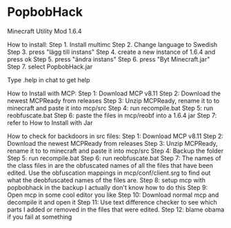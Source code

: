 # PopbobHack
Minecraft Utility Mod 1.6.4

How to install:
Step 1. Install multimc
Step 2. Change language to Swedish
Step 3. press "lägg till instans"
Step 4. create a new instance of 1.6.4 and press ok
Step 5. press "ändra instans"
Step 6. press "Byt Minecraft.jar"
Step 7. select PopbobHack.jar

Type .help in chat to get help

How to Install with MCP:
Step 1: Download MCP v8.11
Step 2: Download the newest MCPReady from releases
Step 3: Unzip MCPReady, rename it to to minecraft and paste it into mcp/src
Step 4: run recompile.bat
Step 5: run reobfuscate.bat
Step 6: paste the files in mcp/reobf into a 1.6.4 jar
Step 7: refer to How to Install with Jar

How to check for backdoors in src files:
Step 1: Download MCP v8.11
Step 2: Download the newest MCPReady from releases
Step 3: Unzip MCPReady, rename it to to minecraft and paste it into mcp/src
Step 4: Backup the folder
Step 5: run recompile.bat
Step 6: run reobfuscate.bat
Step 7: The names of the class files in are the obfuscated names of all the files that have been edited. Use the obfuscation mappings in mcp/conf/client.srg to find out what the deobfuscated names of the files are.
Step 8: setup mcp with popbobhack in the backup I actually don't know how to do this
Step 9: Open mcp in some cool editor you like
Step 10: Download normal mcp and decompile it and open it
Step 11: Use text difference checker to see which parts I added or removed in the files that were edited.
Step 12: blame obama if you fail at something
